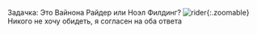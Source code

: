 ---
---
Задачка: Это Вайнона Райдер или Ноэл Филдинг?
![rider]({{site.url}}/assets/images/rider.jpg){:.zoomable}
Никого не хочу обидеть, я согласен на оба ответа